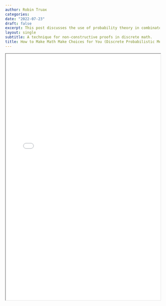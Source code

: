 ```yaml
---
author: Robin Truax
categories:
date: "2022-07-23"
draft: false
excerpt: This post discusses the use of probability theory in combinatorics, specifically to search for objects with particular properties (or prove no such objects exist). This is aimed at anyone interested in combinatorics who has basic exposure with probability theory (indicator variables, expected values).
layout: single
subtitle: A technique for non-constructive proofs in discrete math.
title: How to Make Math Make Choices for You (Discrete Probabilistic Methods)
---
```


<iframe src="/posts/how_to_make_math_make_choices_for_you.pdf" width="100%" height="800px">
</iframe>